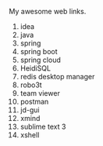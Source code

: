 My awesome web links.

1. idea
1. java
1. spring
1. spring boot
1. spring cloud
1. HeidiSQL
1. redis desktop manager
1. robo3t
1. team viewer
1. postman
1. jd-gui
1. xmind
1. sublime text 3
1. xshell
